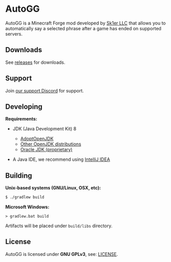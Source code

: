 # AutoGG
AutoGG is a Minecraft Forge mod developed by [Sk1er LLC](https://github.com/Sk1erLLC) that allows you to automatically say a selected phrase after a game has ended on supported servers.

## Downloads
See [releases](https://github.com/Sk1erLLC/AutoGG/releases) for downloads.

## Support
Join [our support Discord](https://discord.gg/d4KFR9H) for support.

## Developing
**Requirements:**
- JDK (Java Development Kit) 8
    * [AdoptOpenJDK](https://adoptopenjdk.net/)
    * [Other OpenJDK distributions](https://en.wikipedia.org/wiki/OpenJDK#OpenJDK_builds)
    * [Oracle JDK (proprietary)](https://www.oracle.com/java/technologies/javase/javase-jdk8-downloads.html)
    
- A Java IDE, we recommend using [IntelliJ IDEA](https://jetbrains.com/idea/)
 
## Building
**Unix-based systems (GNU/Linux, OSX, etc):**
```bash
$ ./gradlew build
```

**Microsoft Windows:**
```batch
> gradlew.bat build
```

Artifacts will be placed under `build/libs` directory. 

## License
AutoGG is licensed under **GNU GPLv3**, see: [LICENSE](LICENSE).
